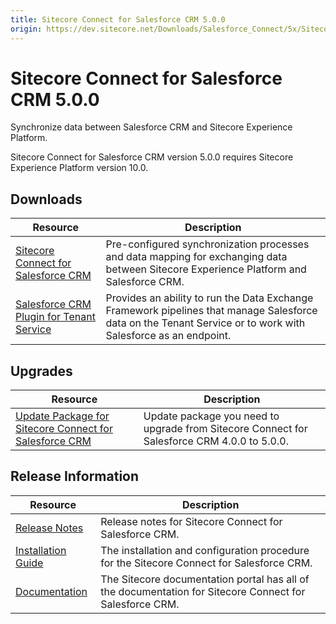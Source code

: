 ```yaml
---
title: Sitecore Connect for Salesforce CRM 5.0.0
origin: https://dev.sitecore.net/Downloads/Salesforce_Connect/5x/Sitecore_Connect_for_Salesforce_CRM_500.aspx
---
```


# Sitecore Connect for Salesforce CRM 5.0.0

Synchronize data between Salesforce CRM and Sitecore Experience Platform.

  <Alert variant='warning' mb={4}>
    <AlertIcon />
    Sitecore Connect for Salesforce CRM version 5.0.0 requires Sitecore Experience Platform version 10.0.
  </Alert>
  

## Downloads

 | Resource | Description |
 | --- | --- |
 | [Sitecore Connect for Salesforce CRM](https://sitecoredev.azureedge.net/~/media/674BCDC0ED504EF5BD741757ADE657A2.ashx?date=20200817T140139) | Pre-configured synchronization processes and data mapping for exchanging data between Sitecore Experience Platform and Salesforce CRM. |
 | [Salesforce CRM Plugin for Tenant Service](https://sitecoredev.azureedge.net/~/media/279A2A5330794778A59D91258D51DA69.ashx?date=20200817T140204) | Provides an ability to run the Data Exchange Framework pipelines that manage Salesforce data on the Tenant Service or to work with Salesforce as an endpoint. |

## Upgrades

 | Resource | Description |
 | --- | --- |
 | [Update Package for Sitecore Connect for Salesforce CRM](https://sitecoredev.azureedge.net/~/media/5361339C3AB444459BDDB8005F0D8701.ashx?date=20200817T140256) | Update package you need to upgrade from Sitecore Connect for Salesforce CRM 4.0.0 to 5.0.0. |

## Release Information

 | Resource | Description |
 | --- | --- |
 | [Release Notes](https://dev.sitecore.net:443/downloads/Salesforce%20Connect/5x/Sitecore%20Connect%20for%20Salesforce%20CRM%20500/Release%20Notes) | Release notes for Sitecore Connect for Salesforce CRM. |
 | [Installation Guide](https://sitecoredev.azureedge.net/~/media/6F1C414F0DFC47D1AD8DF60A53195C4E.ashx?date=20200817T140439) | The installation and configuration procedure for the Sitecore Connect for Salesforce CRM. |
 | [Documentation](https://doc.sitecore.com/developers/salesforce-connect/50/sitecore-connect-for-salesforce-crm/en/sitecore-connect-for-salesforce-crm-configuration-guide.html) | The Sitecore documentation portal has all of the documentation for Sitecore Connect for Salesforce CRM. |